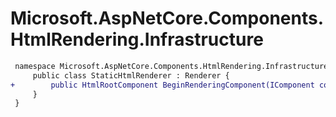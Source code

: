 # Microsoft.AspNetCore.Components.HtmlRendering.Infrastructure

``` diff
 namespace Microsoft.AspNetCore.Components.HtmlRendering.Infrastructure {
     public class StaticHtmlRenderer : Renderer {
+        public HtmlRootComponent BeginRenderingComponent(IComponent component, ParameterView initialParameters);
     }
 }
```
